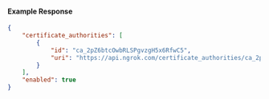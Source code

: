 <!-- Code generated for API Clients. DO NOT EDIT. -->

#### Example Response

```json
{
	"certificate_authorities": [
		{
			"id": "ca_2pZ6btcOwbRLSPgvzgH5x6RfwC5",
			"uri": "https://api.ngrok.com/certificate_authorities/ca_2pZ6btcOwbRLSPgvzgH5x6RfwC5"
		}
	],
	"enabled": true
}
```
